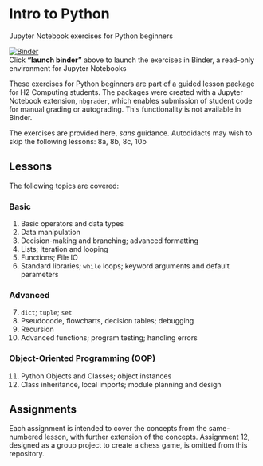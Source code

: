 # Intro to Python
Jupyter Notebook exercises for Python beginners

[![Binder](https://mybinder.org/badge_logo.svg)](https://mybinder.org/v2/gh/nyjc-computing/intro-to-python.git/HEAD)  
Click **“launch binder”** above to launch the exercises in Binder, a read-only environment for Jupyter Notebooks

These exercises for Python beginners are part of a guided lesson package for H2 Computing students. The packages were created with a Jupyter Notebook extension, `nbgrader`, which enables submission of student code for manual grading or autograding. This functionality is not available in Binder.

The exercises are provided here, *sans* guidance. Autodidacts may wish to skip the following lessons: 8a, 8b, 8c, 10b

## Lessons

The following topics are covered:

### Basic
1. Basic operators and data types
2. Data manipulation
3. Decision-making and branching; advanced formatting
4. Lists; Iteration and looping
5. Functions; File IO
6. Standard libraries; `while` loops; keyword arguments and default parameters

### Advanced
7. `dict`; `tuple`; `set`
8. Pseudocode, flowcharts, decision tables; debugging
9. Recursion
10. Advanced functions; program testing; handling errors

### Object-Oriented Programming (OOP)
11. Python Objects and Classes; object instances
12. Class inheritance, local imports; module planning and design

## Assignments

Each assignment is intended to cover the concepts from the same-numbered lesson, with further extension of the concepts. Assignment 12, designed as a group project to create a chess game, is omitted from this repository.
